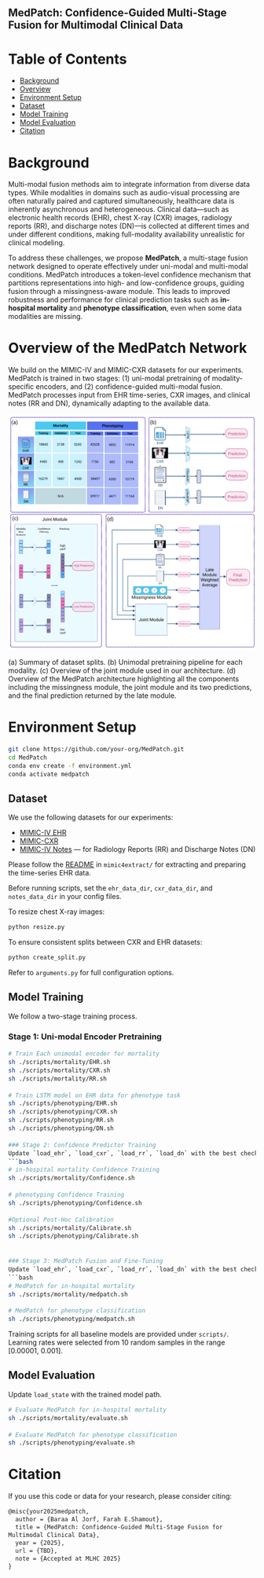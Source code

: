 ## MedPatch: Confidence-Guided Multi-Stage Fusion for Multimodal Clinical Data

Table of Contents
=================

<!--ts-->
  * [Background](#Background)
  * [Overview](#Overview)
  * [Environment Setup](#Environment-Setup)
  * [Dataset](#Dataset)
  * [Model Training](#Model-Training)
  * [Model Evaluation](#Model-Evaluation)
  * [Citation](#Citation)
<!--te-->


Background
============
Multi-modal fusion methods aim to integrate information from diverse data types. While modalities in domains such as audio-visual processing are often naturally paired and captured simultaneously, healthcare data is inherently asynchronous and heterogeneous. Clinical data—such as electronic health records (EHR), chest X-ray (CXR) images, radiology reports (RR), and discharge notes (DN)—is collected at different times and under different conditions, making full-modality availability unrealistic for clinical modeling.

To address these challenges, we propose **MedPatch**, a multi-stage fusion network designed to operate effectively under uni-modal and multi-modal conditions. MedPatch introduces a token-level confidence mechanism that partitions representations into high- and low-confidence groups, guiding fusion through a missingness-aware module. This leads to improved robustness and performance for clinical prediction tasks such as **in-hospital mortality** and **phenotype classification**, even when some data modalities are missing.


Overview of the MedPatch Network
====================================
We build on the MIMIC-IV and MIMIC-CXR datasets for our experiments. MedPatch is trained in two stages: (1) uni-modal pretraining of modality-specific encoders, and (2) confidence-guided multi-modal fusion. MedPatch processes input from EHR time-series, CXR images, and clinical notes (RR and DN), dynamically adapting to the available data.

![](Images/Medpatch.png)

 (a) Summary of dataset splits. (b) Unimodal pretraining pipeline for each modality. (c) Overview of the joint module used in our architecture. (d) Overview of the MedPatch architecture highlighting all the components including the missingness module, the joint module and its two predictions, and the final prediction returned by the late module.

Environment Setup
==================
```bash
git clone https://github.com/your-org/MedPatch.git
cd MedPatch
conda env create -f environment.yml
conda activate medpatch
```

Dataset
-------------
We use the following datasets for our experiments:

- [MIMIC-IV EHR](https://physionet.org/content/mimiciv/1.0/)
- [MIMIC-CXR](https://physionet.org/content/mimic-cxr-jpg/2.0.0/)
- [MIMIC-IV Notes](https://physionet.org/content/mimic-iv-note/2.2/) — for Radiology Reports (RR) and Discharge Notes (DN)

Please follow the [README](mimic4extract/README.md) in `mimic4extract/` for extracting and preparing the time-series EHR data. 

Before running scripts, set the `ehr_data_dir`, `cxr_data_dir`, and `notes_data_dir` in your config files.

To resize chest X-ray images:
```bash
python resize.py
```

To ensure consistent splits between CXR and EHR datasets:
```bash
python create_split.py
```

Refer to `arguments.py` for full configuration options.

Model Training
-----------------
We follow a two-stage training process.

### Stage 1: Uni-modal Encoder Pretraining
```bash
# Train Each unimodal encoder for mortality
sh ./scripts/mortality/EHR.sh
sh ./scripts/mortality/CXR.sh
sh ./scripts/mortality/RR.sh

# Train LSTM model on EHR data for phenotype task
sh ./scripts/phenotyping/EHR.sh
sh ./scripts/phenotyping/CXR.sh
sh ./scripts/phenotyping/RR.sh
sh ./scripts/phenotyping/DN.sh

### Stage 2: Confidence Predictor Training
Update `load_ehr`, `load_cxr`, `load_rr`, `load_dn` with the best checkpoints from Uni-modal Encoder Pretraining.
```bash
# in-hospital mortality Confidence Training
sh ./scripts/mortality/Confidence.sh

# phenotyping Confidence Training
sh ./scripts/phenotyping/Confidence.sh

#Optional Post-Hoc Calibration
sh ./scripts/mortality/Calibrate.sh
sh ./scripts/phenotyping/Calibrate.sh


### Stage 3: MedPatch Fusion and Fine-Tuning
Update `load_ehr`, `load_cxr`, `load_rr`, `load_dn` with the best checkpoints from Confidence Pretraining.
```bash
# MedPatch for in-hospital mortality
sh ./scripts/mortality/medpatch.sh

# MedPatch for phenotype classification
sh ./scripts/phenotyping/medpatch.sh
```

Training scripts for all baseline models are provided under `scripts/`. Learning rates were selected from 10 random samples in the range [0.00001, 0.001].

Model Evaluation
------------------
Update `load_state` with the trained model path.
```bash
# Evaluate MedPatch for in-hospital mortality
sh ./scripts/mortality/evaluate.sh

# Evaluate MedPatch for phenotype classification
sh ./scripts/phenotyping/evaluate.sh
```

Citation
============
If you use this code or data for your research, please consider citing:

```
@misc{your2025medpatch,
  author = {Baraa Al Jorf, Farah E.Shamout},
  title = {MedPatch: Confidence-Guided Multi-Stage Fusion for Multimodal Clinical Data},
  year = {2025},
  url = {TBD},
  note = {Accepted at MLHC 2025}
}
